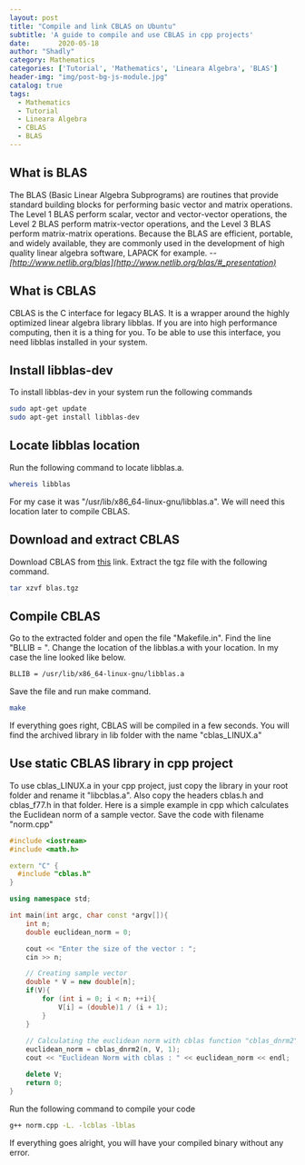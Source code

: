 ```yaml
---
layout: post
title: "Compile and link CBLAS on Ubuntu"
subtitle: 'A guide to compile and use CBLAS in cpp projects'
date:       2020-05-18
author: "Shadly"
category: Mathematics
categories: ['Tutorial', 'Mathematics', 'Lineara Algebra', 'BLAS']
header-img: "img/post-bg-js-module.jpg"
catalog: true
tags:
  - Mathematics
  - Tutorial
  - Lineara Algebra
  - CBLAS
  - BLAS
---
```


## What is BLAS
The BLAS (Basic Linear Algebra Subprograms) are routines that provide standard building blocks for performing basic vector and matrix operations. The Level 1 BLAS perform scalar, vector and vector-vector operations, the Level 2 BLAS perform matrix-vector operations, and the Level 3 BLAS perform matrix-matrix operations. Because the BLAS are efficient, portable, and widely available, they are commonly used in the development of high quality linear algebra software, LAPACK for example. -- <cite>[http://www.netlib.org/blas](http://www.netlib.org/blas/#_presentation)</cite>

## What is CBLAS 
CBLAS is the C interface for legacy BLAS. It is a wrapper around the highly optimized linear algebra library libblas. If you are into high performance computing, then it is a thing for you. To be able to use this interface, you need libblas installed in your system. 

## Install libblas-dev
To install libblas-dev in your system run the following commands
``` bash
sudo apt-get update
sudo apt-get install libblas-dev
```

## Locate libblas location
Run the following command to locate libblas.a. 
```bash
whereis libblas
```
For my case it was "/usr/lib/x86_64-linux-gnu/libblas.a". We will need this location later to compile CBLAS.


## Download and extract CBLAS
Download CBLAS from [this](http://www.netlib.org/blas/blast-forum/cblas.tgz) link.
Extract the tgz file with the following command. 
```bash
tar xzvf blas.tgz
```

## Compile CBLAS
Go to the extracted folder and open the file "Makefile.in". Find the line "BLLIB = ". Change the location of the libblas.a with your location. In my case the line looked like below. 
```bash
BLLIB = /usr/lib/x86_64-linux-gnu/libblas.a
```
Save the file and run make command.
```bash
make
```
If everything goes right, CBLAS will be compiled in a few seconds. You will find the archived library in lib folder with the name "cblas_LINUX.a"

## Use static CBLAS library in cpp project
To use cblas_LINUX.a in your cpp project, just copy the library in your root folder and rename it "libcblas.a". Also copy the headers cblas.h and cblas_f77.h in that folder. Here is a simple example in cpp which calculates the Euclidean norm of a sample vector. Save the code with filename "norm.cpp"

```cpp
#include <iostream>
#include <math.h>

extern "C" {
  #include "cblas.h"
}

using namespace std;

int main(int argc, char const *argv[]){
	int n;
	double euclidean_norm = 0;

	cout << "Enter the size of the vector : ";
	cin >> n;

	// Creating sample vector
	double * V = new double[n];
	if(V){
		for (int i = 0; i < n; ++i){
			V[i] = (double)1 / (i + 1);		
		}
	}
	
	// Calculating the euclidean norm with cblas function "cblas_dnrm2"
	euclidean_norm = cblas_dnrm2(n, V, 1);
	cout << "Euclidean Norm with cblas : " << euclidean_norm << endl;

	delete V;
	return 0;
}

```

Run the following command to compile your code
```bash
g++ norm.cpp -L. -lcblas -lblas
```

If everything goes alright, you will have your compiled binary without any error.
